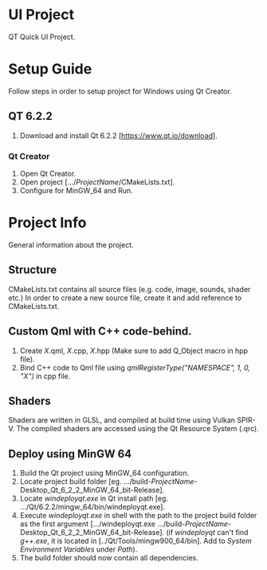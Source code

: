# UI Project
QT Quick UI Project.

# Setup Guide
Follow steps in order to setup project for Windows using Qt Creator.

## QT 6.2.2
1. Download and install Qt 6.2.2 [https://www.qt.io/download].

### Qt Creator
1. Open Qt Creator.
2. Open project [.../*ProjectName*/CMakeLists.txt].
3. Configure for MinGW_64 and Run.

# Project Info
General information about the project.

## Structure
CMakeLists.txt contains all source files (e.g. code, image, sounds, shader etc.)
In order to create a new source file, create it and add reference to CMakeLists.txt.

## Custom Qml with C++ code-behind.
1. Create *X*.qml, *X*.cpp, *X*.hpp (Make sure to add Q_Object macro in hpp file).
2. Bind C++ code to Qml file using *qmlRegisterType<X>("NAMESPACE", 1, 0, "X")* in cpp file.

## Shaders
Shaders are written in GLSL, and compiled at build time using Vulkan SPIR-V.
The compiled shaders are accessed using the Qt Resource System (.qrc).

## Deploy using MinGW 64
1. Build the Qt project using MinGW_64 configuration.
2. Locate project build folder [eg. .../build-*ProjectName*-Desktop_Qt_6_2_2_MinGW_64_bit-Release].
3. Locate *windeployqt.exe* in Qt install path [eg. .../Qt/6.2.2/mingw_64/bin/windeployqt.exe].
4. Execute *windeployqt.exe* in shell with the path to the project build folder as the first argument [.../windeployqt.exe .../build-*ProjectName*-Desktop_Qt_6_2_2_MinGW_64_bit-Release].
(if *windeployqt* can't find *g++.exe*, it is located in [../Qt/Tools/mingw900_64/bin]. Add to *System Environment Variables* under *Path*).
5. The build folder should now contain all dependencies.
